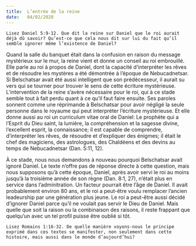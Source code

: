 ```yaml
---
title:  L’entrée de la reine
date:   04/02/2020
---
```


`Lisez Daniel 5:9-12. Que dit la reine sur Daniel que le roi aurait déjà dû savoir? Qu’est-ce que cela nous dit sur lui du fait qu’il semble ignorer même l’existence de Daniel?`

Quand la salle du banquet était dans la confusion en raison du message mystérieux sur le mur, la reine vient et donne un conseil au roi embrouillé. Elle parle au roi à propos de Daniel, dont la capacité d’interpréter les rêves et de résoudre les mystères a été démontrée à l’époque de Nebucadnetsar. Si Belschatsar avait été aussi intelligent que son prédécesseur, il aurait su vers qui se tourner pour trouver le sens de cette écriture mystérieuse. L’intervention de la reine s’avère nécessaire pour le roi, qui à ce stade semble tout à fait perdu quant à ce qu’il faut faire ensuite. Ses paroles sonnent comme une réprimande à Belschatsar pour avoir négligé la seule personne dans le royaume qui peut interpréter l’écriture mystérieuse. Et elle donne aussi au roi un curriculum vitae oral de Daniel: Le prophète qui a l’Esprit du Dieu saint, la lumière, la compréhension et la sagesse divine, l’excellent esprit, la connaissance; il est capable de comprendre, d’interpréter les rêves, de résoudre et d’expliquer des énigmes; il était le chef des magiciens, des astrologues, des Chaldéens et des devins au temps de Nebucadnetsar (Dan. 5:11, 12).

À ce stade, nous nous demandons à nouveau pourquoi Belschatsar avait ignoré Daniel. Le texte n’offre pas de réponse directe à cette question, mais nous supposons qu’à cette époque, Daniel, après avoir servi le roi au moins jusqu’à la troisième année de son règne (Dan. 8:1, 27), n’était plus en service dans l’adminitration. Un facteur pourrait être l’âge de Daniel. Il avait probablement environ 80 ans, et le roi a peut-être voulu remplacer l’ancien leadeurship par une génération plus jeune. Le roi a peut-être aussi décidé d’ignorer Daniel parce qu’il ne voulait pas servir le Dieu de Daniel. Mais quelle que soit la raison ou la combinaison des raisons, il reste frappant que quelqu’un avec un tel profil puisse être oublié si tôt.

`Lisez Romains 1:16-32. De quelle manière voyons-nous le principe exprimé dans ces textes se manifester, non seulement dans cette histoire, mais aussi dans le monde d’aujourd’hui?`
